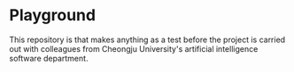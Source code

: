 # Playground
This repository is that makes anything as a test before the project is carried out with colleagues from Cheongju University's artificial intelligence software department.
